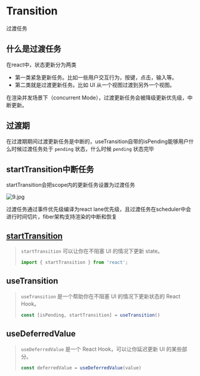 # Transition

过渡任务



## 什么是过渡任务

在react中，状态更新分为两类

- 第一类紧急更新任务。比如一些用户交互行为，按键，点击，输入等。
- 第二类就是过渡更新任务。比如 UI 从一个视图过渡到另外一个视图。

在渲染并发场景下（concurrent Mode），过渡更新任务会被降级更新优先级，中断更新。



## 过渡期

 在过渡期期间过渡更新任务是中断的，useTransition自带的isPending能够用户什么时候过渡任务处于 `pending` 状态，什么时候 `pending` 状态完毕



## startTransition中断任务

startTransition会把scope内的更新任务设置为过渡任务

![9.jpg](https://p3-juejin.byteimg.com/tos-cn-i-k3u1fbpfcp/a6cddf1d2a3541e88fa6998da9201e64~tplv-k3u1fbpfcp-jj-mark:1512:0:0:0:q75.awebp)

过渡任务通过事件优先级编译为react lane优先级，且过渡任务在scheduler中会进行时间切片，fiber架构支持渲染的中断和恢复



## [startTransition](https://zh-hans.react.dev/reference/react/startTransition)

> `startTransition` 可以让你在不阻塞 UI 的情况下更新 state。
>
> ~~~ts
> import { startTransition } from 'react';
> ~~~



## useTransition

>`useTransition` 是一个帮助你在不阻塞 UI 的情况下更新状态的 React Hook。
>
>~~~ts
>const [isPending, startTransition] = useTransition()
>~~~



## useDeferredValue

>`useDeferredValue` 是一个 React Hook，可以让你延迟更新 UI 的某些部分。
>
>~~~ts
>const deferredValue = useDeferredValue(value)
>~~~

